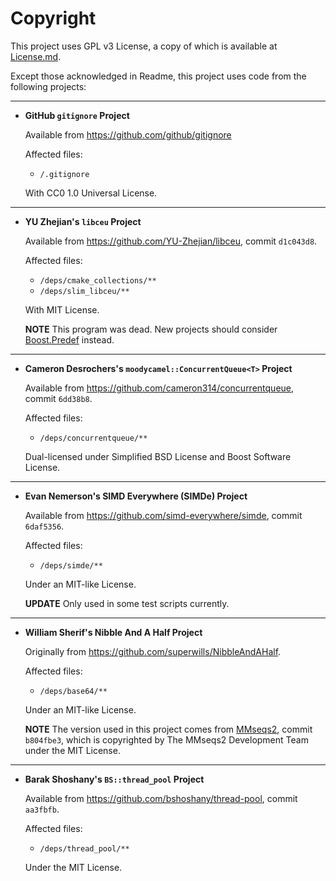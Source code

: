 # Copyright

This project uses GPL v3 License, a copy of which is available at [License.md](../License.md).

Except those acknowledged in Readme, this project uses code from the following projects:

---

- **GitHub `gitignore` Project**

  Available from <https://github.com/github/gitignore>

  Affected files:

  - `/.gitignore`

  With CC0 1.0 Universal License.

---

- **YU Zhejian's `libceu` Project**

  Available from <https://github.com/YU-Zhejian/libceu>, commit `d1c043d8`.

  Affected files:

  - `/deps/cmake_collections/**`
  - `/deps/slim_libceu/**`
  
  With MIT License.

  **NOTE** This program was dead. New projects should consider [Boost.Predef](https://www.boost.org/doc/libs/1_87_0/libs/predef/doc/index.html) instead.

---

- **Cameron Desrochers's `moodycamel::ConcurrentQueue<T>` Project**

  Available from <https://github.com/cameron314/concurrentqueue>, commit `6dd38b8`.

  Affected files:

  - `/deps/concurrentqueue/**`

  Dual-licensed under Simplified BSD License and Boost Software License.

---

- **Evan Nemerson's SIMD Everywhere (SIMDe) Project**

  Available from <https://github.com/simd-everywhere/simde>, commit `6daf5356`.

  Affected files:

  - `/deps/simde/**`

  Under an MIT-like License.

  **UPDATE** Only used in some test scripts currently.

---

- **William Sherif's Nibble And A Half Project**

  Originally from <https://github.com/superwills/NibbleAndAHalf>.

  Affected files:

  - `/deps/base64/**`

  Under an MIT-like License.

  **NOTE** The version used in this project comes from [MMseqs2](https://github.com/soedinglab/MMseqs2), commit `b804fbe3`, which is copyrighted by The MMseqs2 Development Team under the MIT License.

---

- **Barak Shoshany's `BS::thread_pool` Project**

  Available from <https://github.com/bshoshany/thread-pool>, commit `aa3fbfb`.
  
  Affected files:

  - `/deps/thread_pool/**`
  
  Under the MIT License.
